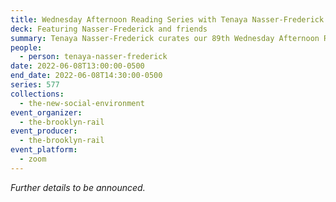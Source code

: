 ```yaml
---
title: Wednesday Afternoon Reading Series with Tenaya Nasser-Frederick
deck: Featuring Nasser-Frederick and friends
summary: Tenaya Nasser-Frederick curates our 89th Wednesday Afternoon Reading Series.
people:
  - person: tenaya-nasser-frederick
date: 2022-06-08T13:00:00-0500
end_date: 2022-06-08T14:30:00-0500
series: 577
collections:
  - the-new-social-environment
event_organizer:
  - the-brooklyn-rail
event_producer:
  - the-brooklyn-rail
event_platform:
  - zoom
---
```

*Further details to be announced.*